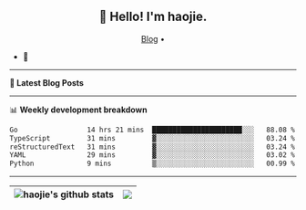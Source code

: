 <h2 align="center">👋 Hello! I'm haojie.</h2>
<p align="center">
  <a href="https://aoyouer.com">Blog</a> •
</p>


- 🔭 


-------

**📝 Latest Blog Posts**


-------

📊 **Weekly development breakdown**
<!--START_SECTION:waka-->

```txt
Go                 14 hrs 21 mins  ██████████████████████░░░   88.08 %
TypeScript         31 mins         ▓░░░░░░░░░░░░░░░░░░░░░░░░   03.24 %
reStructuredText   31 mins         ▓░░░░░░░░░░░░░░░░░░░░░░░░   03.24 %
YAML               29 mins         ▓░░░░░░░░░░░░░░░░░░░░░░░░   03.02 %
Python             9 mins          ▒░░░░░░░░░░░░░░░░░░░░░░░░   00.99 %
```

<!--END_SECTION:waka-->

-------



| <img align="center" src="https://github-readme-stats.vercel.app/api?username=haojie06&show_icons=true&theme=graywhite&show_icons=true&count_private=true&include_all_commits=true&hide_border=true" alt="haojie's github stats" /> | <img align="center" src="https://github-readme-stats.vercel.app/api/top-langs/?username=haojie06&layout=compact&theme=graywhite&hide_border=true&hide=css,html" /> |
| ------------- | ------------- |


